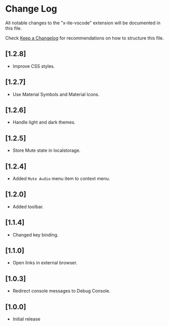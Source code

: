 # Change Log

All notable changes to the "x-ite-vscode" extension will be documented in this file.

Check [Keep a Changelog](http://keepachangelog.com/) for recommendations on how to structure this file.

## [1.2.8]

* Improve CSS styles.

## [1.2.7]

* Use Material Symbols and Material Icons.

## [1.2.6]

* Handle light and dark themes.

## [1.2.5]

* Store Mute state in localstorage.

## [1.2.4]

* Added `Mute Audio` menu item to context menu.

## [1.2.0]

* Added toolbar.

## [1.1.4]

* Changed key binding.

## [1.1.0]

* Open links in external browser.

## [1.0.3]

* Redirect console messages to Debug Console.

## [1.0.0]

- Initial release
